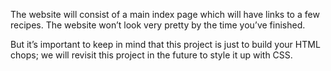 The website will consist of a main index page which will have links to a few recipes. 
The website won’t look very pretty by the time you’ve finished.

But it’s important to keep in mind that this project is just to build your HTML chops; we will revisit this project in the future to style it up with CSS.